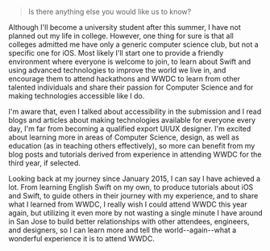 > Is there anything else you would like us to know?

Although I'll become a university student after this summer, I have not planned out my life in college. However, one thing for sure is that all colleges admitted me have only a generic computer science club, but not a specific one for iOS. Most likely I'll start one to provide a friendly environment where everyone is welcome to join, to learn about Swift and using advanced technologies to improve the world we live in, and encourage them to attend hackathons and WWDC to learn from other talented individuals and share their passion for Computer Science and for making technologies accessible like I do.

I'm aware that, even I talked about accessibility in the submission and I read blogs and articles about making technologies available for everyone every day, I'm far from becoming a qualified export UI/UX designer. I'm excited about learning more in areas of Computer Science, design, as well as education (as in teaching others effectively), so more can benefit from my blog posts and tutorials derived from experience in attending WWDC for the third year, if selected.

Looking back at my journey since January 2015, I can say I have achieved a lot. From learning English Swift on my own, to produce tutorials about iOS and Swift, to guide others in their journey with my experience, and to share what I learned from WWDC, I really wish I could attend WWDC this year again, but utilizing it even more by not wasting a single minute I have around in San Jose to build better relationships with other attendees, engineers, and designers, so I can learn more and tell the world--again--what a wonderful experience it is to attend WWDC.
